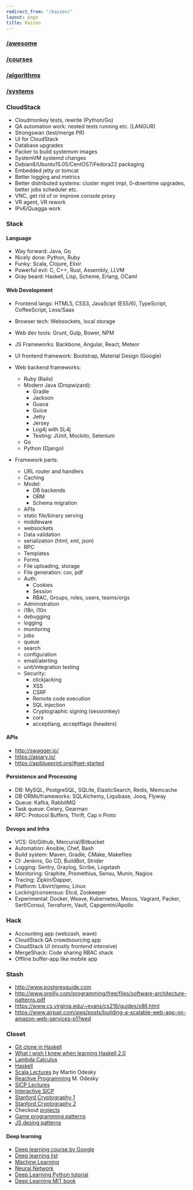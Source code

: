 ```yaml
---
redirect_from: "/kaizen/"
layout: page
title: Kaizen
---
```


### [/awesome](https://github.com/sindresorhus/awesome)

### [/courses](https://github.com/prakhar1989/awesome-courses)

### [/algorithms](./algorithms.html)

### [/systems](./systems.html)

### CloudStack

- Cloudmonkey tests, rewrite (Python/Go)
- QA automation work: nested tests running etc. (LANGUR)
- Strongswan (test/merge PR)
- UI for CloudStack
- Database upgrades
- Packer to build systemvm images
- SystemVM systemd changes
- Debian8/Ubuntu15.05/CentOS7/Fedora22 packaging
- Embedded jetty or tomcat
- Better logging and metrics
- Better distributed systems: cluster mgmt impl, 0-downtime upgrades, better jobs scheduler etc.
- VNC, get rid of or improve console proxy
- VR agent, VR rework
- IPv6/Quagga work

### Stack

#### Language

- Way forward: Java, Go
- Nicely done: Python, Ruby
- Funky: Scala, Clojure, Elixir
- Powerful evil: C, C++, Rust, Assembly, LLVM
- Gray beard: Haskell, Lisp, Scheme, Erlang, OCaml

#### Web Development

- Frontend langs: HTML5, CSS3, JavaScipt (ES5/6), TypeScript, CoffeeScript, Less/Saas
- Browser tech: Websockets, local storage
- Web dev tools: Grunt, Gulp, Bower, NPM
- JS Frameworks: Backbone, Angular, React, Meteor
- UI frontend framework: Bootstrap, Material Design (Google)

- Web backend frameworks:
  + Ruby (Rails)
  + Modern Java (Dropwizard):
    - Gradle
    - Jackson
    - Guava
    - Guice
    - Jetty
    - Jersey
    - Log4j with SL4j
    - Testing: JUnit, Mockito, Selenium
  + Go
  + Python (Django)

- Framework parts:
  + URL router and handlers
  + Caching
  + Model:
    * DB backends
    * ORM
    * Schema migration
  + APIs
  + static file/binary serving
  + middleware
  + websockets
  + Data validation
  + serialization (html, xml, json)
  + RPC
  + Templates
  + Forms
  + File uploading, storage
  + File generation: csv, pdf
  + Auth:
    * Cookies
    * Session
    * RBAC, Groups, roles, users, teams/orgs
  + Administration
  + i18n, l10n
  + debugging
  + logging
  + monitoring
  + jobs
  + queue
  + search
  + configuration
  + email/alerting
  + unit/integration testing
  + Security:
    * clickjacking
    * XSS
    * CSRF
    * Remote code execution
    * SQL injection
    * Cryptographic signing (sessionkey)
    * cors
    * acceptlang, acceptflags (headers)

#### APIs

- http://swagger.io/
- https://apiary.io/
- https://apiblueprint.org/#get-started

#### Persistence and Processing

- DB: MySQL, PostgreSQL, SQLite, ElasticSearch, Redis, Memcache
- DB ORMs/frameworks: SQLAlchemy, Liquibase, Jooq, Flyway
- Queue: Kafka, RabbitMQ
- Task queue: Celery, Gearman
- RPC: Protocol Buffers, Thrift, Cap n Proto

#### Devops and Infra

- VCS: Git/Github, Mercurial/Bitbucket
- Automation: Ansible, Chef, Bash
- Build system: Maven, Gradle, CMake, Makefiles
- CI: Jenkins, Go CD, BuildBot, Strider
- Logging: Sentry, Graylog, Scribe, Logstash
- Monitoring: Graphite, Promethius, Sensu, Munin, Nagios
- Tracing: Zipkin/Dapper,
- Platform: Libvirt/qemu, Linux
- Locking/consensus: Etcd, Zookeeper
- Experimental: Docker, Weave, Kubernetes, Mesos, Vagrant, Packer, Serf/Consul, Terraform, Vault, Capgemini/Apollo

### Hack

- Accounting app (webzash, wave)
- CloudStack QA crowdsourcing app
- CloudStack UI (mostly frontend intensive)
- MergeShack: Code sharing RBAC shack
- Offline buffer-app like mobile app

### Stash

- http://www.postgresguide.com
- http://www.oreilly.com/programming/free/files/software-architecture-patterns.pdf
- https://www.cs.virginia.edu/~evans/cs216/guides/x86.html
- https://www.airpair.com/aws/posts/building-a-scalable-web-app-on-amazon-web-services-p1?wed

### Closet

- [Git clone in Haskell](http://stefan.saasen.me/articles/git-clone-in-haskell-from-the-bottom-up)
- [What I wish I knew when learning Haskell 2.0](http://dev.stephendiehl.com/hask/#cabal)
- [Lambda Calculus](https://www.youtube.com/playlist?list=PL4A05CF0478DAD704)
- [Haskell](http://www.scs.stanford.edu/11au-cs240h/)
- [Scala Lectures](https://class.coursera.org/progfun-003/lecture) by Martin Odesky
- [Reactive Programming](https://class.coursera.org/reactive-001/lecture) M. Odesky
- [SICP Lectures](http://ocw.mit.edu/courses/electrical-engineering-and-computer-science/6-001-structure-and-interpretation-of-computer-programs-spring-2005/video-lectures/)
- [Interactive SICP](http://xuanji.appspot.com/isicp/index.html)
- [Stanford Cryptography 1](https://www.coursera.org/course/crypto)
- [Stanford Cryptography 2](https://www.coursera.org/course/crypto2)
- Checkout [projects](https://github.com/karan/Projects)
- [Game programming patterns](http://gameprogrammingpatterns.com/index.html)
- [JS desing patterns](http://addyosmani.com/resources/essentialjsdesignpatterns/book/#mediatorpatternjavascript)

#### Deep learning

- [Deep learning course by Google](https://www.udacity.com/course/deep-learning--ud730)
- [Deep learning list](http://jmozah.github.io/links/)
- [Machine Learning](https://www.coursera.org/course/ml)
- [Neural Network](https://www.coursera.org/course/neuralnets)
- [Deep Learning Python tutorial](http://deeplearning.net/tutorial/deeplearning.pdf)
- [Deep Learning MIT book](http://www.iro.umontreal.ca/~bengioy/dlbook/)

